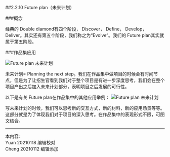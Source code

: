 
##2.2.10 Future plan（未来计划）

###概念

经典的 Double diamond有四个阶段， Discover， Define， Develop， Deliver。其实还有第五个阶段，我们称之为“Evolve”。我们的 Future plan其实就属于第五阶段。


###作品集应用

![ Future plan 未来计划](http://kitpic.makebi.net/2021/ard_15.jpg)

未来计划= Planning the next step。我们在作品集中做项目的时候会有时间节点，但是为了让招生官看到我们对于整个项目是有进一步深度思考，我们会在整个项目产出之后加入未来计划部分，表明项目之后发展的可行性。

以下是有关 Future plan在作品集中的其他应用举例：
![ Future plan 未来计划](http://kitpic.makebi.net/2021/ard_16.jpg)

写未来计划的时候，我们可以思考新的交互方式，新的材料，新的应用场景等等。这部分就是为了体现我们对于项目的深入思考。在作品集中的表现形式不限，可图文结合。

---
本内容:    
Yuan 20210118 编辑校对  
Cheng 20210112 编辑添加
